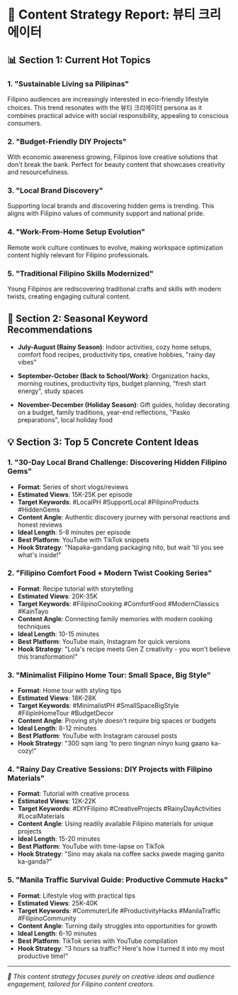# 🎨 Content Strategy Report: 뷰티 크리에이터

## 📊 Section 1: Current Hot Topics

### 1. "Sustainable Living sa Pilipinas"
Filipino audiences are increasingly interested in eco-friendly lifestyle choices. This trend resonates with the 뷰티 크리에이터 persona as it combines practical advice with social responsibility, appealing to conscious consumers.

### 2. "Budget-Friendly DIY Projects"
With economic awareness growing, Filipinos love creative solutions that don't break the bank. Perfect for beauty content that showcases creativity and resourcefulness.

### 3. "Local Brand Discovery"
Supporting local brands and discovering hidden gems is trending. This aligns with Filipino values of community support and national pride.

### 4. "Work-From-Home Setup Evolution"
Remote work culture continues to evolve, making workspace optimization content highly relevant for Filipino professionals.

### 5. "Traditional Filipino Skills Modernized"
Young Filipinos are rediscovering traditional crafts and skills with modern twists, creating engaging cultural content.

## 🌺 Section 2: Seasonal Keyword Recommendations

- **July-August (Rainy Season)**: Indoor activities, cozy home setups, comfort food recipes, productivity tips, creative hobbies, "rainy day vibes"

- **September-October (Back to School/Work)**: Organization hacks, morning routines, productivity tips, budget planning, "fresh start energy", study spaces

- **November-December (Holiday Season)**: Gift guides, holiday decorating on a budget, family traditions, year-end reflections, "Pasko preparations", local holiday food

## 💡 Section 3: Top 5 Concrete Content Ideas

### 1. "30-Day Local Brand Challenge: Discovering Hidden Filipino Gems"
- **Format**: Series of short vlogs/reviews
- **Estimated Views**: 15K-25K per episode
- **Target Keywords**: #LocalPH #SupportLocal #PilipinoProducts #HiddenGems
- **Content Angle**: Authentic discovery journey with personal reactions and honest reviews
- **Ideal Length**: 5-8 minutes per episode
- **Best Platform**: YouTube with TikTok snippets
- **Hook Strategy**: "Napaka-gandang packaging nito, but wait 'til you see what's inside!"

### 2. "Filipino Comfort Food + Modern Twist Cooking Series"
- **Format**: Recipe tutorial with storytelling
- **Estimated Views**: 20K-35K
- **Target Keywords**: #FilipinoCooking #ComfortFood #ModernClassics #KainTayo
- **Content Angle**: Connecting family memories with modern cooking techniques
- **Ideal Length**: 10-15 minutes
- **Best Platform**: YouTube main, Instagram for quick versions
- **Hook Strategy**: "Lola's recipe meets Gen Z creativity - you won't believe this transformation!"

### 3. "Minimalist Filipino Home Tour: Small Space, Big Style"
- **Format**: Home tour with styling tips
- **Estimated Views**: 18K-28K
- **Target Keywords**: #MinimalistPH #SmallSpaceBigStyle #FilipinHomeTour #BudgetDecor
- **Content Angle**: Proving style doesn't require big spaces or budgets
- **Ideal Length**: 8-12 minutes
- **Best Platform**: YouTube with Instagram carousel posts
- **Hook Strategy**: "300 sqm lang 'to pero tingnan ninyo kung gaano ka-cozy!"

### 4. "Rainy Day Creative Sessions: DIY Projects with Filipino Materials"
- **Format**: Tutorial with creative process
- **Estimated Views**: 12K-22K
- **Target Keywords**: #DIYFilipino #CreativeProjects #RainyDayActivities #LocalMaterials
- **Content Angle**: Using readily available Filipino materials for unique projects
- **Ideal Length**: 15-20 minutes
- **Best Platform**: YouTube with time-lapse on TikTok
- **Hook Strategy**: "Sino may akala na coffee sacks pwede maging ganito ka-ganda?"

### 5. "Manila Traffic Survival Guide: Productive Commute Hacks"
- **Format**: Lifestyle vlog with practical tips
- **Estimated Views**: 25K-40K
- **Target Keywords**: #CommuterLife #ProductivityHacks #ManilaTraffic #FilipinoCommunity
- **Content Angle**: Turning daily struggles into opportunities for growth
- **Ideal Length**: 6-10 minutes
- **Best Platform**: TikTok series with YouTube compilation
- **Hook Strategy**: "3 hours sa traffic? Here's how I turned it into my most productive time!"

---

*🎨 This content strategy focuses purely on creative ideas and audience engagement, tailored for Filipino content creators.*